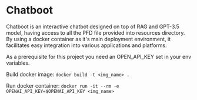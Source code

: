 # Chatboot
Chatboot is an interactive chatbot designed on top of RAG and GPT-3.5 model, having access to all the PFD file provided into resources directory.
By using a docker container as it's main deployment environment, it facilitates easy integration into various applications and platforms.

As a prerequisite for this project you need an OPEN_API_KEY set in your env variables.

Build docker image:
`docker build -t <img_name> .`

Run docker container:
`docker run -it --rm -e OPENAI_API_KEY=$OPENAI_API_KEY <img_name>`